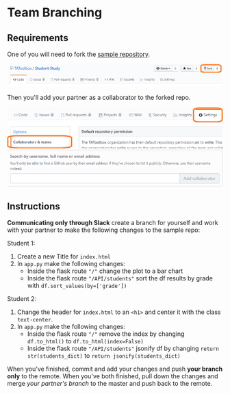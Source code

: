 # Team Branching

## Requirements

One of you will need to fork the [sample repository](https://github.com/TAToolbox/Student-Study).

![Fork](/Images/fork.png)

Then you'll add your partner as a collaborator to the forked repo.

![Collaborators](/Images/collaborators.png)
![Add-Collab](/Images/add_collab.png)

## Instructions

**Communicating only through Slack** create a branch for yourself and work with your partner to make the following changes to the sample repo:

Student 1:

1. Create a new Title for `index.html`
2. In `app.py` make the following changes:
   - Inside the flask route `"/"` change the plot to a bar chart
   - Inside the flask route `"/API/students"` sort the df results by grade with `df.sort_values(by=['grade'])`

Student 2:

1. Change the header for `index.html` to an `<h1>` and center it with the class `text-center`.
2. In `app.py` make the following changes:
   - Inside the flask route `"/"` remove the index by changing `df.to_html()` to `df.to_html(index=False)`
   - Inside the flask route `"/API/students"` jsonify df by changing `return str(students_dict)` to `return jsonify(students_dict)`

When you've finished, commit and add your changes and push **your branch only** to the remote. When you've both finished, pull down the changes and merge _your partner's branch_ to the master and push back to the remote.
